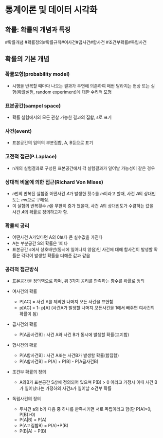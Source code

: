 # 통계이론 및 데이터 시각화

## 확률: 확률의 개념과 특징

#확률개념
#확률정의#확률규칙#여사건#곱사건#합사건
#조건부확률#독립사건



## 확률의 기본 개념

### 확률모형(probability model)

- 시행을 반복할 때마다 나오는 결과가 우연에 의존하여 매번 달라지는 현상 또는 실험(확률실험, random experiment)에 대한 수리적 모형

### 표본공간(sampel space)

- 확률 실험에서의 모든 관찰 가능한 결과의 집합, s로 표기

### 사건(event)

- 표본공간의 임의의 부분집합, A, B등으로 표기

### 고전적 접근(P.Laplace)

- n개의 실험결과로 구성된 표본공간에서 각 실험결과가 일어날 가능성이 같은 경우

### 상대적 비율에 의한 접근(Richard Von Mises)

- 𝑛번의 반복된 실험중 어떤사건 𝐴가 발생한 횟수를 𝑚이라고 할때, 사건 𝐴의 상대빈도는 𝑚𝑛으로 구해짐.
- 이 실험의 반복횟수 𝑛을 무한히 증가 했을때, 사건 𝐴의 상대빈도가 수렴하는 값을 사건 𝐴의 확률로 정의하고자 함.

### 확률의 공리

- 어떤사건 A가있다면 A의 0보다 큰 실수값을 가진다
- A는 부분공간 S의 확률은 1이다
- 표본공간 s에서 상호배반(동시에 일어나지 않음)인 사건에 대해 합사건이 발생할 확률은 각각이 발생할 확률을 더해준 값과 같음

### 공리적 접근방식

- 표본공간을 정의역으로 하며, 위 3가지 공리를 만족하는 함수를 확률로 정의

- 여사건의 확률

  - P[AC] = 사건 A를 제외한 나머지 모든 사건을 표현함
  - p[AC] = 1- p[A] (사건A가 발생할 나머지 모든사건을 1에서 빼주면 여사건의 확률이 됨)

- 곱사건의 확률

  - P[A곱사건B] : 사건 A와 사건 B가 동시에 발생할 확률(교지합)

- 합사건의 확률

  - P[A합사건B] : 사건 A또는 사건B가 발생할 확률(합집합)
  - P[A합사건B] = P[A] + P[B] - P[A곱사건B]

- 조건부 확률의 정의

  - A와B가 표본공간 S상에 정의되어 있으며 P(B) > 0 이라고 가정시 이때 사건 B가 일어났다는 가정하의 사건a가 일어날 조건부 확률

- 독립사건의 정의

  - 두사건 a와 b가 다음 중 하나를 만족시키면 서로 독립이라고 함(단 P[A]>0, P[B]>0)
  - P(A|B) = P(A)
  - P(A교집합B) = P(A)*P(B)
  - P(B|A) = P(B)

  

 







































